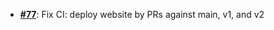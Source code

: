   - [**#77**](https://github.com/anoma/nspec/pull/77): Fix CI: deploy website by PRs against main, v1,
  and v2
